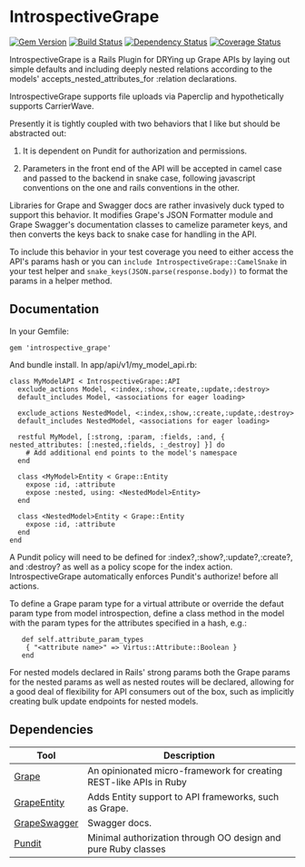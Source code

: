 # IntrospectiveGrape

[![Gem Version][GV img]][Gem Version]
[![Build Status][BS img]][Build Status]
[![Dependency Status][DS img]][Dependency Status]
[![Coverage Status][CS img]][Coverage Status]

[Gem Version]: https://rubygems.org/gems/introspective_grape
[Build Status]: https://travis-ci.org/buermann/introspective_grape
[travis pull requests]: https://travis-ci.org/buermann/introspective_grape/pull_requests
[Dependency Status]: https://gemnasium.com/buermann/introspective_grape
[Coverage Status]: https://coveralls.io/r/buermann/introspective_grape

[GV img]: https://badge.fury.io/rb/introspective_grape.png
[BS img]: https://travis-ci.org/buermann/introspective_grape.png
[DS img]: https://gemnasium.com/buermann/introspective_grape.png
[CS img]: https://coveralls.io/repos/buermann/introspective_grape/badge.png?branch=master


IntrospectiveGrape is a Rails Plugin for DRYing up Grape APIs by laying out simple
defaults and including deeply nested relations according to the models'
accepts_nested_attributes_for :relation declarations. 

IntrospectiveGrape supports file uploads via Paperclip and hypothetically supports CarrierWave.

Presently it is tightly coupled with two behaviors that I like but should be abstracted out:

1. It is dependent on Pundit for authorization and permissions.

2. Parameters in the front end of the API will be accepted in camel case and passed to the backend in snake case, following javascript conventions on the one and rails conventions in the other.

Libraries for Grape and Swagger docs are rather invasively duck typed to support this behavior. It modifies Grape's JSON Formatter module and Grape Swagger's documentation classes to camelize parameter keys, and then converts the keys back to snake case for handling in the API.

To include this behavior in your test coverage you need to either access the API's params hash or you can `include IntrospectiveGrape::CamelSnake` in your test helper and `snake_keys(JSON.parse(response.body))` to format the params in a helper method.

## Documentation

In your Gemfile:

```
gem 'introspective_grape'
```

And bundle install.  In app/api/v1/my_model_api.rb:

```
class MyModelAPI < IntrospectiveGrape::API
  exclude_actions Model, <:index,:show,:create,:update,:destroy>
  default_includes Model, <associations for eager loading>

  exclude_actions NestedModel, <:index,:show,:create,:update,:destroy>
  default_includes NestedModel, <associations for eager loading>

  restful MyModel, [:strong, :param, :fields, :and, { nested_attributes: [:nested,:fields, :_destroy] }] do
    # Add additional end points to the model's namespace
  end
 
  class <MyModel>Entity < Grape::Entity
    expose :id, :attribute
    expose :nested, using: <NestedModel>Entity>
  end

  class <NestedModel>Entity < Grape::Entity
    expose :id, :attribute
  end
end
```

A Pundit policy will need to be defined for :index?,:show?,:update?,:create?, and
:destroy? as well as a policy scope for the index action. IntrospectiveGrape
automatically enforces Pundit's authorize! before all actions.
 
To define a Grape param type for a virtual attribute or override the defaut param
type from model introspection, define a class method in the model with the param
types for the attributes specified in a hash, e.g.:
 
```
   def self.attribute_param_types
    { "<attribute name>" => Virtus::Attribute::Boolean }
   end
```

For nested models declared in Rails' strong params both the Grape params for the
nested params as well as nested routes will be declared, allowing for
a good deal of flexibility for API consumers out of the box, such as implicitly
creating bulk update endpoints for nested models.


## Dependencies

Tool                  | Description
--------------------- | -----------
[Grape]               | An opinionated micro-framework for creating REST-like APIs in Ruby
[GrapeEntity]         | Adds Entity support to API frameworks, such as Grape.
[GrapeSwagger]        | Swagger docs.
[Pundit]              | Minimal authorization through OO design and pure Ruby classes

[Grape]:        https://github.com/ruby-grape/grape
[GrapeEntity]:  https://github.com/ruby-grape/grape-entity
[GrapeSwagger]: https://github.com/ruby-grape/grape-swagger
[Pundit]:       https://github.com/elabs/pundit


